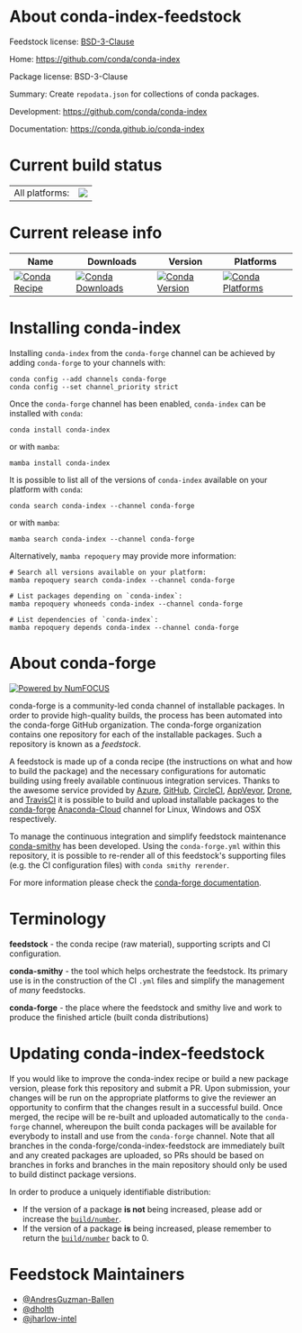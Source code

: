 About conda-index-feedstock
===========================

Feedstock license: [BSD-3-Clause](https://github.com/conda-forge/conda-index-feedstock/blob/main/LICENSE.txt)

Home: https://github.com/conda/conda-index

Package license: BSD-3-Clause

Summary: Create `repodata.json` for collections of conda packages.

Development: https://github.com/conda/conda-index

Documentation: https://conda.github.io/conda-index

Current build status
====================


<table><tr><td>All platforms:</td>
    <td>
      <a href="https://dev.azure.com/conda-forge/feedstock-builds/_build/latest?definitionId=18220&branchName=main">
        <img src="https://dev.azure.com/conda-forge/feedstock-builds/_apis/build/status/conda-index-feedstock?branchName=main">
      </a>
    </td>
  </tr>
</table>

Current release info
====================

| Name | Downloads | Version | Platforms |
| --- | --- | --- | --- |
| [![Conda Recipe](https://img.shields.io/badge/recipe-conda--index-green.svg)](https://anaconda.org/conda-forge/conda-index) | [![Conda Downloads](https://img.shields.io/conda/dn/conda-forge/conda-index.svg)](https://anaconda.org/conda-forge/conda-index) | [![Conda Version](https://img.shields.io/conda/vn/conda-forge/conda-index.svg)](https://anaconda.org/conda-forge/conda-index) | [![Conda Platforms](https://img.shields.io/conda/pn/conda-forge/conda-index.svg)](https://anaconda.org/conda-forge/conda-index) |

Installing conda-index
======================

Installing `conda-index` from the `conda-forge` channel can be achieved by adding `conda-forge` to your channels with:

```
conda config --add channels conda-forge
conda config --set channel_priority strict
```

Once the `conda-forge` channel has been enabled, `conda-index` can be installed with `conda`:

```
conda install conda-index
```

or with `mamba`:

```
mamba install conda-index
```

It is possible to list all of the versions of `conda-index` available on your platform with `conda`:

```
conda search conda-index --channel conda-forge
```

or with `mamba`:

```
mamba search conda-index --channel conda-forge
```

Alternatively, `mamba repoquery` may provide more information:

```
# Search all versions available on your platform:
mamba repoquery search conda-index --channel conda-forge

# List packages depending on `conda-index`:
mamba repoquery whoneeds conda-index --channel conda-forge

# List dependencies of `conda-index`:
mamba repoquery depends conda-index --channel conda-forge
```


About conda-forge
=================

[![Powered by
NumFOCUS](https://img.shields.io/badge/powered%20by-NumFOCUS-orange.svg?style=flat&colorA=E1523D&colorB=007D8A)](https://numfocus.org)

conda-forge is a community-led conda channel of installable packages.
In order to provide high-quality builds, the process has been automated into the
conda-forge GitHub organization. The conda-forge organization contains one repository
for each of the installable packages. Such a repository is known as a *feedstock*.

A feedstock is made up of a conda recipe (the instructions on what and how to build
the package) and the necessary configurations for automatic building using freely
available continuous integration services. Thanks to the awesome service provided by
[Azure](https://azure.microsoft.com/en-us/services/devops/), [GitHub](https://github.com/),
[CircleCI](https://circleci.com/), [AppVeyor](https://www.appveyor.com/),
[Drone](https://cloud.drone.io/welcome), and [TravisCI](https://travis-ci.com/)
it is possible to build and upload installable packages to the
[conda-forge](https://anaconda.org/conda-forge) [Anaconda-Cloud](https://anaconda.org/)
channel for Linux, Windows and OSX respectively.

To manage the continuous integration and simplify feedstock maintenance
[conda-smithy](https://github.com/conda-forge/conda-smithy) has been developed.
Using the ``conda-forge.yml`` within this repository, it is possible to re-render all of
this feedstock's supporting files (e.g. the CI configuration files) with ``conda smithy rerender``.

For more information please check the [conda-forge documentation](https://conda-forge.org/docs/).

Terminology
===========

**feedstock** - the conda recipe (raw material), supporting scripts and CI configuration.

**conda-smithy** - the tool which helps orchestrate the feedstock.
                   Its primary use is in the construction of the CI ``.yml`` files
                   and simplify the management of *many* feedstocks.

**conda-forge** - the place where the feedstock and smithy live and work to
                  produce the finished article (built conda distributions)


Updating conda-index-feedstock
==============================

If you would like to improve the conda-index recipe or build a new
package version, please fork this repository and submit a PR. Upon submission,
your changes will be run on the appropriate platforms to give the reviewer an
opportunity to confirm that the changes result in a successful build. Once
merged, the recipe will be re-built and uploaded automatically to the
`conda-forge` channel, whereupon the built conda packages will be available for
everybody to install and use from the `conda-forge` channel.
Note that all branches in the conda-forge/conda-index-feedstock are
immediately built and any created packages are uploaded, so PRs should be based
on branches in forks and branches in the main repository should only be used to
build distinct package versions.

In order to produce a uniquely identifiable distribution:
 * If the version of a package **is not** being increased, please add or increase
   the [``build/number``](https://docs.conda.io/projects/conda-build/en/latest/resources/define-metadata.html#build-number-and-string).
 * If the version of a package **is** being increased, please remember to return
   the [``build/number``](https://docs.conda.io/projects/conda-build/en/latest/resources/define-metadata.html#build-number-and-string)
   back to 0.

Feedstock Maintainers
=====================

* [@AndresGuzman-Ballen](https://github.com/AndresGuzman-Ballen/)
* [@dholth](https://github.com/dholth/)
* [@jharlow-intel](https://github.com/jharlow-intel/)

